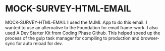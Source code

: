 # MOCK-SURVEY-HTML-EMAIL
MOCK-SURVEY-HTML-EMAIL
I used the MJML App to do this email. I wanted to use an alternative to the Foundation for email frame-work.
I also used A Dev Starter Kit from Coding Phase Github.
This helped speed up the process of the gulp task manager for compiling to production and browser-sync for auto reload for dev.
